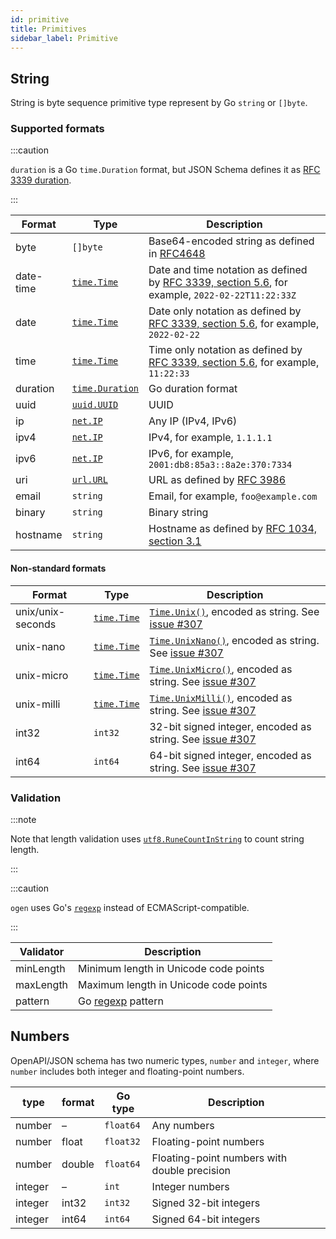 ```yaml
---
id: primitive
title: Primitives
sidebar_label: Primitive
---
```


## String

String is byte sequence primitive type represent by Go `string` or `[]byte`.

### Supported formats

:::caution

`duration` is a Go `time.Duration` format, but JSON Schema defines it as [RFC 3339 duration](https://datatracker.ietf.org/doc/html/rfc3339#appendix-A).

:::

| Format    | Type                                                          | Description                                                                                                                                                  |
|-----------|---------------------------------------------------------------|--------------------------------------------------------------------------------------------------------------------------------------------------------------|
| byte      | `[]byte`                                                      | Base64-encoded string as defined in [RFC4648](https://www.rfc-editor.org/rfc/rfc4648.html)                                                                   |
| date-time | [`time.Time`](https://pkg.go.dev/time#Time)                   | Date and time notation as defined by [RFC 3339, section 5.6](https://datatracker.ietf.org/doc/html/rfc3339#section-5.6), for example, `2022-02-22T11:22:33Z` |
| date      | [`time.Time`](https://pkg.go.dev/time#Time)                   | Date only notation as defined by [RFC 3339, section 5.6](https://datatracker.ietf.org/doc/html/rfc3339#section-5.6), for example, `2022-02-22`               |
| time      | [`time.Time`](https://pkg.go.dev/time#Time)                   | Time only notation as defined by [RFC 3339, section 5.6](https://datatracker.ietf.org/doc/html/rfc3339#section-5.6), for example, `11:22:33`                 |
| duration  | [`time.Duration`](https://pkg.go.dev/time#Duration)           | Go duration format                                                                                                                                           |
| uuid      | [`uuid.UUID`](https://pkg.go.dev/github.com/google/uuid#UUID) | UUID                                                                                                                                                         |
| ip        | [`net.IP`](https://pkg.go.dev/net#IP)                         | Any IP (IPv4, IPv6)                                                                                                                                          |
| ipv4      | [`net.IP`](https://pkg.go.dev/net#IP)                         | IPv4, for example, `1.1.1.1`                                                                                                                                 |
| ipv6      | [`net.IP`](https://pkg.go.dev/net#IP)                         | IPv6, for example, `2001:db8:85a3::8a2e:370:7334`                                                                                                            |
| uri       | [`url.URL`](https://pkg.go.dev/net/url#URL)                   | URL as defined by [RFC 3986](https://datatracker.ietf.org/doc/html/rfc3986)                                                                                  |
| email     | `string`                                                      | Email, for example, `foo@example.com`                                                                                                                        |
| binary    | `string`                                                      | Binary string                                                                                                                                                |
| hostname  | `string`                                                      | Hostname as defined by [RFC 1034, section 3.1](https://datatracker.ietf.org/doc/html/rfc1034#section-3.1)                                                    |

#### Non-standard formats

| Format            | Type                                           | Description                                                                                                                                   |
|-------------------|------------------------------------------------|-----------------------------------------------------------------------------------------------------------------------------------------------|
| unix/unix-seconds | [`time.Time`](https://pkg.go.dev/time#Time)    | [`Time.Unix()`](https://pkg.go.dev/time#Time.Unix), encoded as string. See [issue #307](https://github.com/ogen-go/ogen/issues/306)           |
| unix-nano         | [`time.Time`](https://pkg.go.dev/time#Time)    | [`Time.UnixNano()`](https://pkg.go.dev/time#Time.UnixNano), encoded as string. See [issue #307](https://github.com/ogen-go/ogen/issues/306)   |
| unix-micro        | [`time.Time`](https://pkg.go.dev/time#Time)    | [`Time.UnixMicro()`](https://pkg.go.dev/time#Time.UnixMicro), encoded as string. See [issue #307](https://github.com/ogen-go/ogen/issues/306) |
| unix-milli        | [`time.Time`](https://pkg.go.dev/time#Time)    | [`Time.UnixMilli()`](https://pkg.go.dev/time#Time.UnixMilli), encoded as string. See [issue #307](https://github.com/ogen-go/ogen/issues/306) |
| int32             | `int32`                                        | 32-bit signed integer, encoded as string. See [issue #307](https://github.com/ogen-go/ogen/issues/307)                                        |
| int64             | `int64`                                        | 64-bit signed integer, encoded as string. See [issue #307](https://github.com/ogen-go/ogen/issues/307)                                        |

### Validation

:::note

Note that length validation uses [`utf8.RuneCountInString`](https://pkg.go.dev/unicode/utf8#RuneCountInString) to count
string length.

:::

:::caution

`ogen` uses Go's [`regexp`](https://pkg.go.dev/regexp) instead of ECMAScript-compatible.

:::

| Validator | Description                                    |
|-----------|------------------------------------------------|
| minLength | Minimum length in Unicode code points          |
| maxLength | Maximum length in Unicode code points          |
| pattern   | Go [regexp](https://pkg.go.dev/regexp) pattern |

## Numbers

OpenAPI/JSON schema has two numeric types, `number` and `integer`, where `number` includes both integer and
floating-point numbers.

| type      | format | Go type   | Description                                  |
|-----------|--------|-----------|----------------------------------------------|
| number    | –      | `float64` | Any numbers                                  |
| number    | float  | `float32` | Floating-point numbers                       |
| number    | double | `float64` | Floating-point numbers with double precision |
| integer   | –      | `int`     | Integer numbers                              |
| integer   | int32  | `int32`   | Signed 32-bit integers                       |
| integer   | int64  | `int64`   | Signed 64-bit integers                       |
